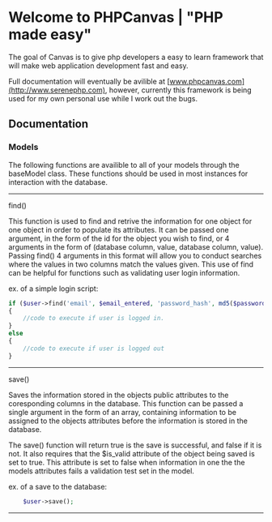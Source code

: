 Welcome to PHPCanvas | "PHP made easy"
===========================================

The goal of Canvas is to give php developers a easy to learn framework that will make web application development fast and easy.

Full documentation will eventually be avilible at [www.phpcanvas.com](http://www.serenephp.com),  however, currently this framework is being used for my own personal use while I work out the bugs.

Documentation
------

### Models

The following functions are availible to all of your models through the baseModel class. These functions should be used in most instances for interaction with the database.

*******************************************
find()

This function is used to find and retrive the information for one object for one object in order to populate its attributes.  It can be passed one argument, in the form of the id for the object you wish to find, or 4 arguments in the form of (database column, value, database column, value).  Passing find() 4 arguments in this format will allow you to conduct searches where the values in two columns match the values given.  This use of find can be helpful for functions such as validating user login information.

ex. of a simple login script:

```php
if ($user->find('email', $email_entered, 'password_hash', md5($password_entered))
{
	//code to execute if user is logged in.
}
else
{
	//code to execute if user is logged out
}
```

*******************************************
save()

Saves the information stored in the objects public attributes to the coresponding columns in the database. This function can be passed a single argument in the form of an array, containing information to be assigned to the objects attributes before the information is stored in the database.

The save() function will return true is the save is successful, and false if it is not.  It also requires that the $is_valid attribute of the object being saved is set to true.  This attribute is set to false when information in one the the models attributes fails a validation test set in the model.

ex. of a save to the database:

```php
	$user->save();
```

*******************************************




